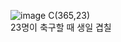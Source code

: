 ![image](https://user-images.githubusercontent.com/62606632/109388637-ae608000-794b-11eb-92dc-57a479afe52f.png)
C(365,23)  
23명이 축구할 때 생일 겹칠 
